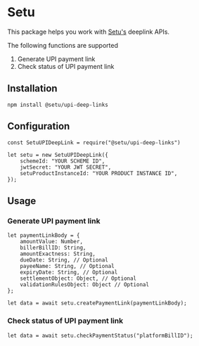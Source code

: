 # Setu

This package helps you work with [Setu's](https://setu.co) deeplink APIs.

The following functions are supported

1. Generate UPI payment link
2. Check status of UPI payment link

## Installation

```
npm install @setu/upi-deep-links
```

## Configuration

```
const SetuUPIDeepLink = require("@setu/upi-deep-links")

let setu = new SetuUPIDeepLink({
    schemeId: "YOUR SCHEME ID",
    jwtSecret: "YOUR JWT SECRET",
    setuProductInstanceId: "YOUR PRODUCT INSTANCE ID",
});
```

## Usage

### Generate UPI payment link

```
let paymentLinkBody = {
    amountValue: Number,
    billerBillID: String,
    amountExactness: String,
    dueDate: String, // Optional
    payeeName: String, // Optional
    expiryDate: String, // Optional
    settlementObject: Object, // Optional
    validationRulesObject: Object // Optional
};

let data = await setu.createPaymentLink(paymentLinkBody);
```

### Check status of UPI payment link

```
let data = await setu.checkPaymentStatus("platformBillID");
```

